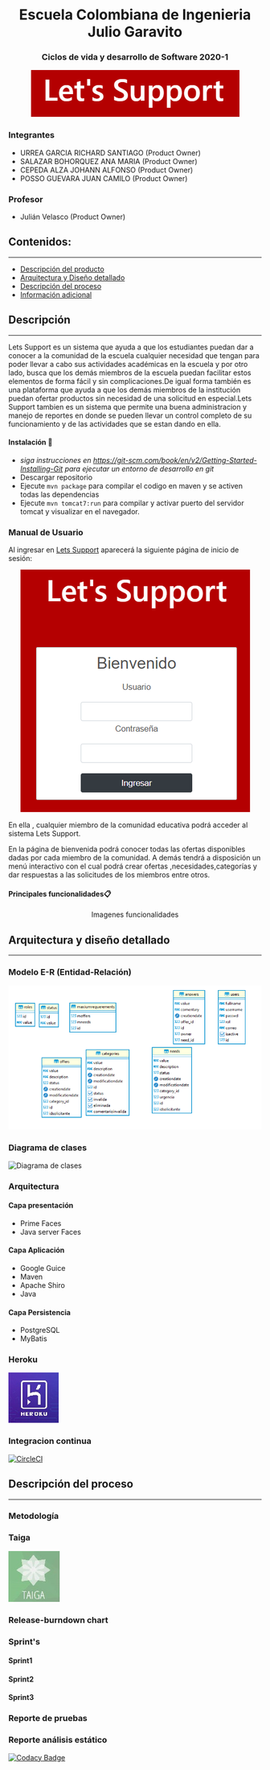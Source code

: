 <h1 align="center">Escuela Colombiana de Ingenieria Julio Garavito</h1>
<h3 align="center">Ciclos de vida y desarrollo de Software 2020-1</h3> 
<p align="center"><img src="https://github.com/Let-s-support/2021-1-PROYCVDS-LetsSupport/blob/master/Assets/Images/login.PNG"/></p> 

### Integrantes

- URREA GARCIA RICHARD SANTIAGO (Product Owner)
- SALAZAR BOHORQUEZ ANA MARIA (Product Owner)
- CEPEDA ALZA JOHANN ALFONSO (Product Owner)
- POSSO GUEVARA JUAN CAMILO (Product Owner)

### Profesor
+ Julián Velasco (Product Owner)


## Contenidos:
---
- [Descripción del producto](#Descripción)
- [Arquitectura y Diseño detallado](#Arquitectura-y-diseño-detallado)
- [Descripción del proceso](#Descripción-del-proceso)
- [Información adicional](#información-adicional)

## Descripción
---
Lets Support  es  un sistema  que ayuda a que los estudiantes puedan dar a conocer a la comunidad de la escuela cualquier necesidad que tengan para poder llevar a cabo sus actividades académicas en la escuela y por otro lado, busca que los demás miembros de la escuela puedan facilitar estos elementos de forma fácil y sin complicaciones.De  igual forma también es una  plataforma que ayuda a que los demás miembros de la institución puedan ofertar productos sin necesidad de una solicitud en especial.Lets Support tambien es un sistema que permite una buena administracion y manejo de reportes en donde se pueden llevar un control completo de su funcionamiento y de las actividades que se estan dando en ella.
#### Instalación 🔧
* *siga instrucciones en https://git-scm.com/book/en/v2/Getting-Started-Installing-Git para ejecutar un entorno de desarrollo en git*
* Descargar repositorio 
* Ejecute `mvn package` para compilar el codigo en maven y se activen todas las dependencias
* Ejecute `mvn tomcat7:run` para compilar y activar puerto del servidor tomcat y visualizar en el navegador.
### Manual de Usuario
Al ingresar en [Lets Support](https://letssupport.herokuapp.com/app/login.xhtml) aparecerá la siguiente página de inicio de sesión:
<p align="center"><img src="https://github.com/Let-s-support/2021-1-PROYCVDS-LetsSupport/blob/master/Assets/Images/log.PNG"/></p> 
En ella , cualquier miembro de la comunidad educativa podrá acceder al sistema Lets Support.

En la página de bienvenida podrá conocer todas las ofertas disponibles dadas por cada miembro de la comunidad. A demás tendrá a disposición un menú interactivo con el cual podrá crear ofertas ,necesidades,categorías y dar respuestas a las solicitudes de los miembros entre otros.  
#### Principales funcionalidades📋
<p align="center"> Imagenes funcionalidades</p>

## Arquitectura y diseño detallado
---
### Modelo E-R (Entidad-Relación)
![ModeloER](https://github.com/Let-s-support/2021-1-PROYCVDS-LetsSupport/blob/master/Assets/Images/ER.PNG)
### Diagrama de clases
![Diagrama de clases](https://github.com/Let-s-support/2021-1-PROYCVDS-LetsSupport/blob/master/Assets/Images/DClases.PNG)
### Arquitectura
#### Capa presentación
*  Prime Faces
*  Java server Faces
#### Capa Aplicación
*  Google Guice 
*  Maven 
*  Apache Shiro 
*  Java
#### Capa Persistencia
*  PostgreSQL
*  MyBatis
### Heroku
[![Heroku](Assets/Images/heroku.jpg)](https://letssupport.herokuapp.com/app/login.xhtml)
### Integracion continua
[![CircleCI](https://circleci.com/gh/Let-s-support/2021-1-PROYCVDS-LetsSupport.svg?style=svg)](https://app.circleci.com/pipelines/github/Let-s-support/2021-1-PROYCVDS-LetsSupport)

## Descripción del proceso
---
### Metodología
### Taiga 
[![Taiga](Assets/Images/Taiga.jpg)](https://tree.taiga.io/project/richardug-solidaridad-escuela/backlog)
### Release-burndown chart
### Sprint's
#### Sprint1
#### Sprint2
#### Sprint3
### Reporte de pruebas
### Reporte análisis estático
[![Codacy Badge](https://app.codacy.com/project/badge/Grade/cba8fd0874ac4f569f4f880e473cbac9)](https://www.codacy.com/gh/Let-s-support/2021-1-PROYCVDS-LetsSupport/dashboard?utm_source=github.com&amp;utm_medium=referral&amp;utm_content=Let-s-support/2021-1-PROYCVDS-LetsSupport&amp;utm_campaign=Badge_Grade)




